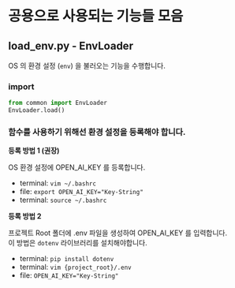 # 공용으로 사용되는 기능들 모음

## load_env.py - EnvLoader

OS 의 환경 설정 (`env`) 을 불러오는 기능을 수행합니다.

### import

```python
from common import EnvLoader
EnvLoader.load()
```

### 함수를 사용하기 위해선 환경 설정을 등록해야 합니다.

**등록 방법 1 (권장)**

OS 환경 설정에 OPEN_AI_KEY 를 등록합니다.

* terminal: `vim ~/.bashrc`
* file: `export OPEN_AI_KEY="Key-String"`
* terminal: `source ~/.bashrc`

**등록 방법 2**

프로젝트 Root 폴더에 .env 파일을 생성하여 OPEN_AI_KEY 를 입력합니다.<br>
이 방법은 `dotenv` 라이브러리를 설치해야합니다.

* terminal: `pip install dotenv`
* terminal: `vim {project_root}/.env`
* file: `OPEN_AI_KEY="Key-String"`